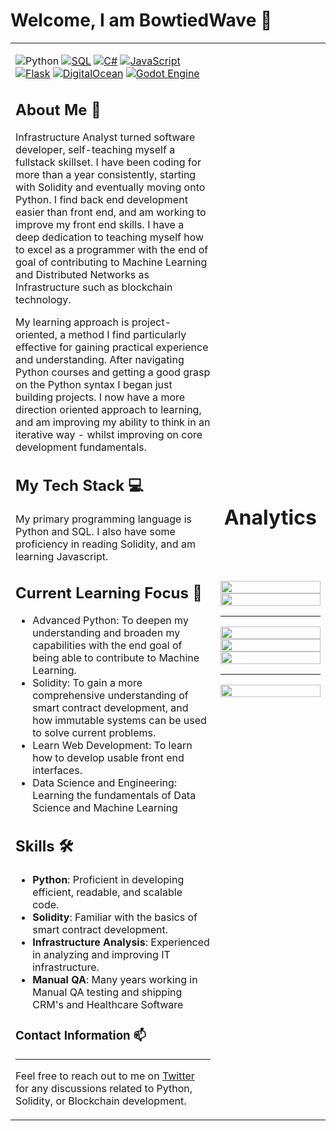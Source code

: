 # Welcome, I am BowtiedWave 👋
<table width="100%">
  <tr>
    <td width="65%">
      
![Python](https://img.shields.io/badge/-Python-3776AB?style=flat-square&logo=python&logoColor=white)
[![SQL](https://img.shields.io/badge/-SQL-4479A1?style=flat-square&logo=postgresql&logoColor=white)](https://www.postgresql.org/)
[![C#](https://custom-icon-badges.demolab.com/badge/C%23-%23239120.svg?logo=cshrp&logoColor=white)](#)
[![JavaScript](https://img.shields.io/badge/JavaScript-F7DF1E?logo=javascript&logoColor=000)](#)
[![Flask](https://img.shields.io/badge/Flask-000?logo=flask&logoColor=fff)](#)
[![DigitalOcean](https://img.shields.io/badge/DigitalOcean-%230167ff.svg?logo=digitalOcean&logoColor=white)](#)
[![Godot Engine](https://img.shields.io/badge/Godot-%23FFFFFF.svg?logo=godot-engine)](#)



## About Me 📝

Infrastructure Analyst turned software developer, self-teaching myself a fullstack skillset. I have been coding for more than a year consistently, starting with Solidity and eventually moving onto Python. I find back end development easier than front end, and am working to improve my front end skills. I have a deep dedication to teaching myself how to excel as a programmer with the end of goal of contributing to Machine Learning and Distributed Networks as Infrastructure such as blockchain technology.

My learning approach is project-oriented, a method I find particularly effective for gaining practical experience and understanding. After navigating Python courses and getting a good grasp on the Python syntax I began just building projects. I now have a more direction oriented approach to learning, and am improving my ability to think in an iterative way - whilst improving on core development fundamentals. 

## My Tech Stack 💻

My primary programming language is Python and SQL. I also have some proficiency in reading Solidity, and am learning Javascript.

## Current Learning Focus 🎯

- Advanced Python: To deepen my understanding and broaden my capabilities with the end goal of being able to contribute to Machine Learning.
- Solidity: To gain a more comprehensive understanding of smart contract development, and how immutable systems can be used to solve current problems.
- Learn Web Development: To learn how to develop usable front end interfaces.
- Data Science and Engineering: Learning the fundamentals of Data Science and Machine Learning

## Skills 🛠️

- <b>Python</b>: Proficient in developing efficient, readable, and scalable code.
- <b>Solidity</b>: Familiar with the basics of smart contract development.
- <b>Infrastructure Analysis</b>: Experienced in analyzing and improving IT infrastructure.
- <b>Manual QA</b>: Many years working in Manual QA testing and shipping CRM's and Healthcare Software

### Contact Information 📫
<hr>

Feel free to reach out to me on [Twitter](https://twitter.com/bowtiedwavepool) for any discussions related to Python, Solidity, or Blockchain development.



 <td width="35%">
  <br>
  <h1 align = "center">Analytics</h1>
  <br><br><br>

  <img src="https://github-readme-stats.vercel.app/api?username=0x3at&show_icons=true&theme=gruvbox_light" style="width: 100%;">
  <br>
  <img src="https://leetcode-stats.vercel.app/api?username=0x3at&theme=Mist" style="width: 100%;">
  <hr>
  <img src="https://streak-stats.demolab.com?user=0x3at&theme=react&card_width=600&hide_current_streak=true&hide_longest_streak=true" style="width: 100%;">
  <br>
  <img src="https://streak-stats.demolab.com?user=0x3at&theme=react&card_width=600&hide_total_contributions=true&hide_longest_streak=true" style="width: 100%;">
    
  <img src="https://streak-stats.demolab.com?user=0x3at&theme=react&card_width=600&hide_total_contributions=true&hide_current_streak=true" style="width: 100%;">

  <hr>

  <img src="https://github-readme-stats.vercel.app/api/top-langs/?username=0x3at" style="width: 100%;">
</td>
